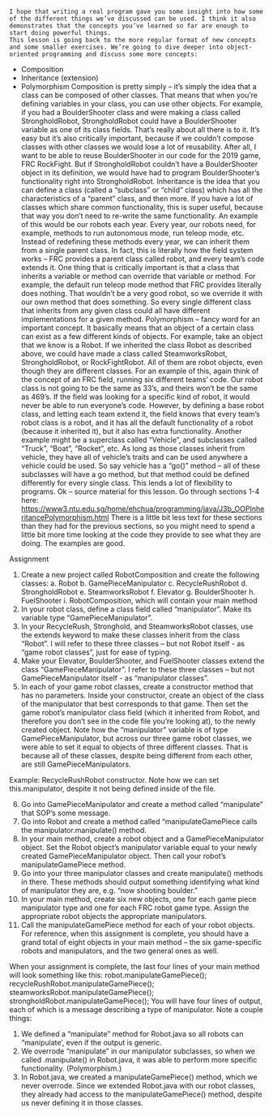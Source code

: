 	I hope that writing a real program gave you some insight into how some of the different things we’ve discussed can be used. I think it also demonstrates that the concepts you’ve learned so far are enough to start doing powerful things.
	This lesson is going back to the more regular format of new concepts and some smaller exercises. We’re going to dive deeper into object-oriented programming and discuss some more concepts:
-	Composition
-	Inheritance (extension)
-	Polymorphism
Composition is pretty simply – it’s simply the idea that a class can be composed of other classes. That means that when you’re defining variables in your class, you can use other objects. For example, if you had a BoulderShooter class and were making a class called StrongholdRobot, StrongholdRobot could have a BoulderShooter variable as one of its class fields. That’s really about all there is to it. It’s easy but it’s also critically important, because if we couldn’t compose classes with other classes we would lose a lot of reusability. After all, I want to be able to reuse BoulderShooter in our code for the 2019 game, FRC RockFight. But if StrongholdRobot couldn’t have a BoulderShooter object in its definition, we would have had to program BoulderShooter’s functionality right into StrongholdRobot.
Inheritance is the idea that you can define a class (called a “subclass” or “child” class) which has all the characteristics of a “parent” class, and then more. If you have a lot of classes which share common functionality, this is super useful, because that way you don’t need to re-write the same functionality. An example of this would be our robots each year. Every year, our robots need, for example, methods to run autonomous mode, run teleop mode, etc. Instead of redefining these methods every year, we can inherit them from a single parent class. In fact, this is literally how the field system works – FRC provides a parent class called robot, and every team’s code extends it. One thing that is critically important is that a class that inherits a variable or method can override that variable or method. For example, the default run teleop mode method that FRC provides literally does nothing. That wouldn’t be a very good robot, so we override it with our own method that does something. So every single different class that inherits from any given class could all have different implementations for a given method.
Polymorphism – fancy word for an important concept. It basically means that an object of a certain class can exist as a few different kinds of objects. For example, take an object that we know is a Robot. If we inherited the class Robot as described above, we could have made a class called SteamworksRobot, StrongholdRobot, or RockFightRobot. All of them are robot objects, even though they are different classes.
For an example of this, again think of the concept of an FRC field, running six different teams’ code. Our robot class is not going to be the same as 33’s, and theirs won’t be the same as 469’s. If the field was looking for a specific kind of robot, it would never be able to run everyone’s code. However, by defining a base robot class, and letting each team extend it, the field knows that every team’s robot class is a robot, and it has all the default functionality of a robot (because it inherited it), but it also has extra functionality.
Another example might be a superclass called “Vehicle”, and subclasses called “Truck”, “Boat”, “Rocket”, etc. As long as those classes inherit from vehicle, they have all of vehicle’s traits and can be used anywhere a vehicle could be used. So say vehicle has a “go()” method – all of these subclasses will have a go method, but that method could be defined differently for every single class. This lends a lot of flexibility to programs.
Ok – source material for this lesson. Go through sections 1-4 here: https://www3.ntu.edu.sg/home/ehchua/programming/java/J3b_OOPInheritancePolymorphism.html
There is a little bit less text for these sections than they had for the previous sections, so you might need to spend a little bit more time looking at the code they provide to see what they are doing. The examples are good. 

Assignment
1.	Create a new project called RobotComposition and create the following classes:
a.	Robot
b.	GamePieceManipulator
c.	RecycleRushRobot
d.	StrongholdRobot
e.	SteamworksRobot
f.	Elevator
g.	BoulderShooter
h.	FuelShooter
i.	RobotComposition, which will contain your main method
2.	In your robot class, define a class field called “manipulator”. Make its variable type “GamePieceManipulator”.
3.	In your RecycleRush, Stronghold, and SteamworksRobot classes, use the extends keyword to make these classes inherit from the class “Robot”. I will refer to these three classes – but not Robot itself - as “game robot classes”, just for ease of typing.
4.	Make your Elevator, BoulderShooter, and FuelShooter classes extend the class “GamePieceManipulator”. I refer to these three classes – but not GamePieceManipulator itself - as “manipulator classes”.
5.	In each of your game robot classes, create a constructor method that has no parameters. Inside your constructor, create an object of the class of the manipulator that best corresponds to that game. Then set the game robot’s manipulator class field (which it inherited from Robot, and therefore you don’t see in the code file you’re looking at), to the newly created object. Note how the “manipulator” variable is of type GamePieceManipulator, but across our three game robot classes, we were able to set it equal to objects of three different classes. That is because all of these classes, despite being different from each other, are still GamePieceManipulators.

Example: RecycleRushRobot constructor. Note how we can set this.manipulator, despite it not being defined inside of the file. 


6.	Go into GamePieceManipulator and create a method called “manipulate” that SOP’s some message.
7.	Go into Robot and create a method called “manipulateGamePiece calls the manipulator.manipulate() method.
8.	In your main method, create a robot object and a GamePieceManipulator object. Set the Robot object’s manipulator variable equal to your newly created GamePieceManipulator object. Then call your robot’s manipulateGamePiece method.
9.	Go into your three manipulator classes and create manipulate() methods in there. These methods should output something identifying what kind of manipulator they are, e.g. “now shooting boulder.”
10.	In your main method, create six new objects, one for each game piece manipulator type and one for each FRC robot game type. Assign the appropriate robot objects the appropriate manipulators.
11.	Call the manipulateGamePiece method for each of your robot objects. For reference, when this assignment is complete, you should have a grand total of eight objects in your main method – the six game-specific robots and manipulators, and the two general ones as well.

When your assignment is complete, the last four lines of your main method will look something like this:
		robot.manipulateGamePiece();
		recycleRushRobot.manipulateGamePiece();
		steamworksRobot.manipulateGamePiece();
		strongholdRobot.manipulateGamePiece();
You will have four lines of output, each of which is a message describing a type of manipulator. Note a couple things:
1.	We defined a “manipulate” method for Robot.java so all robots can “manipulate’, even if the output is generic.
2.	We overrode “manipulate” in our manipulator subclasses, so when we called .manipulate() in Robot.java, it was able to perform more specific functionality. (Polymorphism.)
3.	In Robot.java, we created a manipulateGamePiece() method, which we never overrode. Since we extended Robot.java with our robot classes, they already had access to the manipulateGamePiece() method, despite us never defining it in those classes.
